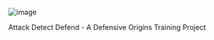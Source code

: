 
![image](https://github.com/AttackDetectDefend/.github/assets/29710634/5a3ea505-2e3b-4447-83f6-6c5a529645c2)

Attack Detect Defend - A Defensive Origins Training Project
